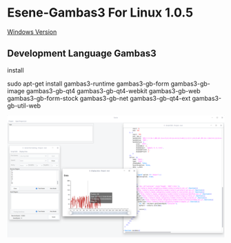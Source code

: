 # Esene-Gambas3 For Linux 1.0.5
[Windows Version](https://github.com/imxcstar/Esene "Windows Version")
## Development Language Gambas3
install

sudo apt-get install gambas3-runtime gambas3-gb-form gambas3-gb-image gambas3-gb-qt4 gambas3-gb-qt4-webkit gambas3-gb-web gambas3-gb-form-stock gambas3-gb-net gambas3-gb-qt4-ext gambas3-gb-util-web

![avatar](./1.png)